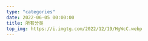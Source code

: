 ```yaml
---
type: "categories"
date: 2022-06-05 00:00:00
title: 所有分类
top_img: https://i.imgtg.com/2022/12/19/HgWcC.webp
---
```

